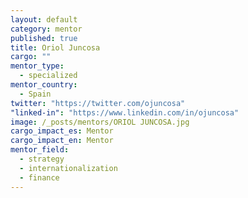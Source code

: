```yaml
---
layout: default
category: mentor
published: true
title: Oriol Juncosa
cargo: ""
mentor_type: 
  - specialized
mentor_country: 
  - Spain
twitter: "https://twitter.com/ojuncosa"
"linked-in": "https://www.linkedin.com/in/ojuncosa"
image: /_posts/mentors/ORIOL JUNCOSA.jpg
cargo_impact_es: Mentor
cargo_impact_en: Mentor
mentor_field: 
  - strategy
  - internationalization
  - finance
---
```


